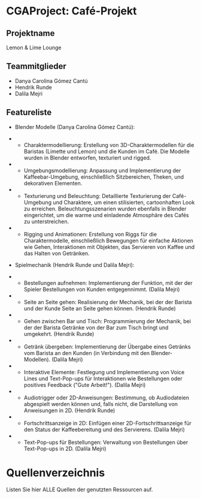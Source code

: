 # CGAProject: Café-Projekt

## Projektname
Lemon & Lime Lounge

## Teammitglieder
- Danya Carolina Gómez Cantú
- Hendrik Runde
- Dalila Mejri

## Featureliste
  
- Blender Modelle (Danya Carolina Gómez Cantú):
  
- - Charaktermodellierung: Erstellung von 3D-Charaktermodellen für die Baristas (Limette und Lemon) und die Kunden im Café. Die Modelle wurden in Blender entworfen, texturiert und rigged.
- - Umgebungsmodellierung: Anpassung und Implementierung der Kaffeebar-Umgebung, einschließlich Sitzbereichen, Theken, und dekorativen Elementen.
- - Texturierung und Beleuchtung: Detaillierte Texturierung der Café-Umgebung und Charaktere, um einen stilisierten, cartoonhaften Look zu erreichen. Beleuchtungsszenarien wurden ebenfalls in Blender eingerichtet, um die warme und einladende Atmosphäre des Cafés zu unterstreichen.
- - Rigging und Animationen: Erstellung von Riggs für die Charaktermodelle, einschließlich Bewegungen für einfache Aktionen wie Gehen, Interaktionen mit Objekten, das Servieren von Kaffee und das Halten von Getränken.
  
- Spielmechanik (Hendrik Runde und Dalila Mejri):
  
- - Bestellungen aufnehmen: Implementierung der Funktion, mit der der Spieler Bestellungen von Kunden entgegennimmt. (Dalila Mejri)
- - Seite an Seite gehen: Realisierung der Mechanik, bei der der Barista und der Kunde Seite an Seite gehen können. (Hendrik Runde)
- - Gehen zwischen Bar und Tisch: Programmierung der Mechanik, bei der der Barista Getränke von der Bar zum Tisch bringt und umgekehrt. (Hendrik Runde)
- - Getränk übergeben: Implementierung der Übergabe eines Getränks vom Barista an den Kunden (in Verbindung mit den Blender-Modellen). (Dalila Mejri)
- - Interaktive Elemente: Festlegung und Implementierung von Voice Lines und Text-Pop-ups für Interaktionen wie Bestellungen oder positives Feedback ("Gute Arbeit!"). (Dalila Mejri)
- - Audiotrigger oder 2D-Anweisungen: Bestimmung, ob Audiodateien abgespielt werden können und, falls nicht, die Darstellung von Anweisungen in 2D. (Hendrik Runde)
- - Fortschrittsanzeige in 2D: Einfügen einer 2D-Fortschrittsanzeige für den Status der Kaffeebereitung und des Servierens. (Dalila Mejri)
- - Text-Pop-ups für Bestellungen: Verwaltung von Bestellungen über Text-Pop-ups in 2D. (Dalila Mejri)

# Quellenverzeichnis
Listen Sie hier ALLE Quellen der genutzten Ressourcen auf.
